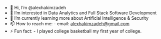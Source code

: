 - 👋 Hi, I’m @alexhakimzadeh
- 👀 I’m interested in Data Analytics and Full Stack Software Development
- 🌱 I’m currently learning more about Artificial Intelligence & Security
- 📫 How to reach me:
		- email: alexhakimzadeh@gmail.com
- ⚡ Fun fact:
		- I played college basketball my first year of college.

<!---
alexhakimzadeh/alexhakimzadeh is a ✨ special ✨ repository because its `README.md` (this file) appears on your GitHub profile.
You can click the Preview link to take a look at your changes.
--->
